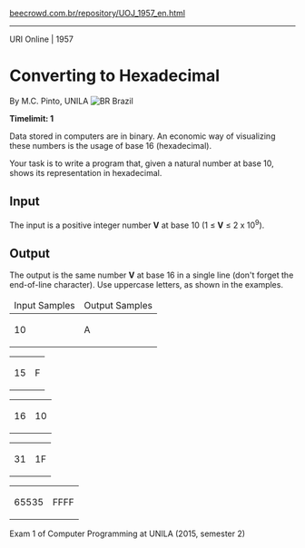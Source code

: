 <p><a href="https://www.beecrowd.com.br/repository/UOJ_1957_en.html">beecrowd.com.br/repository/UOJ_1957_en.html</a></p><hr>
<div>
  <span>URI Online | 1957</span>
  <h1>Converting to Hexadecimal</h1>
  <div>
    <p>By M.C. Pinto, UNILA <img src="https://resources.beecrowd.com.br/gallery/images/flags/br.gif" alt="BR"> Brazil</p>
  </div>
  <strong>Timelimit: 1</strong>
</div>
<div>
<div>
  <p>Data stored in computers are in binary. An economic way of visualizing these numbers is the usage of base 16 (hexadecimal).</p>
  <p>Your task is to write a program that, given a natural number at base 10, shows its representation in hexadecimal.</p>
</div>
<h2>Input</h2>
<div>
  <p>The input&nbsp;is a positive integer number <strong>V</strong>&nbsp;at base 10&nbsp;(1 ≤ <strong>V</strong> ≤ 2 x 10<sup>9</sup>).</p>
</div>
<h2>Output</h2>
<div>
  <p>The output is the same number <strong>V</strong>&nbsp;at base 16 in a single line (don't forget the end-of-line&nbsp;character). Use uppercase letters, as shown in the examples.</p>
</div>
<div></div>
<table>
  <thead>
    <tr>
      <td>Input Samples</td>
      <td>Output Samples</td>
    </tr>
  </thead>
  <tbody>
    <tr>
      <td>
        <p>10</p>
      </td>
      <td>
        <p>A</p>
      </td>
    </tr>
  </tbody>
</table>
<div></div>
<table>
  <thead>
  </thead>
  <tbody>
    <tr>
      <td>
        <p>15</p>
      </td>
      <td>
        <p>F</p>
      </td>
    </tr>
  </tbody>
</table>
<div></div>
<table>
  <thead>
  </thead>
  <tbody>
    <tr>
      <td>
        <p>16</p>
      </td>
      <td>
        <p>10</p>
      </td>
    </tr>
  </tbody>
</table>
<div></div>
<table>
  <thead>
  </thead>
  <tbody>
    <tr>
      <td>
        <p>31</p>
      </td>
      <td>
        <p>1F</p>
      </td>
    </tr>
  </tbody>
</table>
<div></div>
  <table>
    <thead>
    </thead>
    <tbody>
      <tr>
        <td>
          <p>65535</p>
        </td>
        <td>
          <p>FFFF</p>
        </td>
      </tr>
    </tbody>
  </table>
  <p>
  Exam 1 of Computer Programming at UNILA (2015, semester 2)</p>
</div>